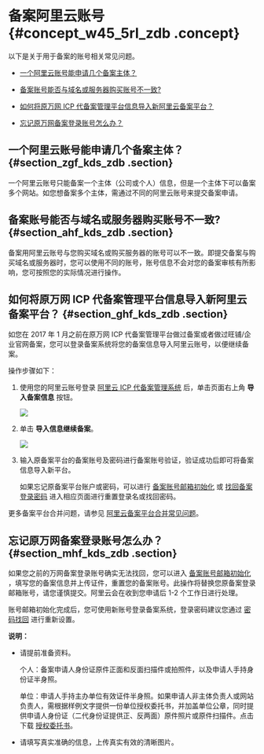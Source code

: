 # 备案阿里云账号 {#concept_w45_5rl_zdb .concept}

以下是关于用于备案的账号相关常见问题。

-   [一个阿里云账号能申请几个备案主体？](#section_zgf_kds_zdb)

-   [备案账号能否与域名或服务器购买账号不一致?](#section_ahf_kds_zdb)

-   [如何将原万网 ICP 代备案管理平台信息导入新阿里云备案平台？](#section_ghf_kds_zdb)

-   [忘记原万网备案登录账号怎么办？](#section_mhf_kds_zdb)


## 一个阿里云账号能申请几个备案主体？ {#section_zgf_kds_zdb .section}

一个阿里云账号只能备案一个主体（公司或个人）信息，但是一个主体下可以备案多个网站。如您想备案多个主体，需通过不同的阿里云账号来提交备案申请。

## 备案账号能否与域名或服务器购买账号不一致? {#section_ahf_kds_zdb .section}

备案用阿里云账号与您购买域名或购买服务器的账号可以不一致。即提交备案与购买域名或服务器时，您可以使用不同的账号，账号信息不会对您的备案审核有所影响，您可按照您的实际情况进行操作。

## 如何将原万网 ICP 代备案管理平台信息导入新阿里云备案平台？ {#section_ghf_kds_zdb .section}

如您在 2017 年 1 月之前在原万网 ICP 代备案管理平台做过备案或者做过旺铺/企业官网备案，您可以登录备案系统将您的备案信息导入阿里云账号，以便继续备案。

操作步骤如下：

1.  使用您的阿里云账号登录 [阿里云 ICP 代备案管理系统](http://beian.aliyun.com/) 后，单击页面右上角 **导入备案信息** 按钮。

    ![](http://static-aliyun-doc.oss-cn-hangzhou.aliyuncs.com/assets/img/14212/5263_zh-CN.png)

2.  单击 **导入信息继续备案**。

    ![](http://static-aliyun-doc.oss-cn-hangzhou.aliyuncs.com/assets/img/14212/5269_zh-CN.jpg)

3.  输入原备案平台的备案账号及密码进行备案账号验证，验证成功后即可将备案信息导入新平台。

    如果忘记原备案平台账户或密码，可以进行 [备案账号邮箱初始化](https://beian.aliyun.com/account/changeLoginName.htm) 或 [找回备案登录密码](https://beian.aliyun.com/account/find_pwd?spm=a3c00.7621318.a3c20.5.v2Fcab) 进入相应页面进行重置登录名或找回密码。


更多备案平台合并问题，请参见 [阿里云备案平台合并常见问题](intl.zh-CN/常见问题/阿里云备案平台合并.md#)。

## 忘记原万网备案登录账号怎么办？ {#section_mhf_kds_zdb .section}

如果您之前的万网备案登录账号确实无法找回，您可以进入 [备案账号邮箱初始化](https://beian.aliyun.com/account/changeLoginName.htm) ，填写您的备案信息并上传证件，重置您的备案账号。此操作将替换您原备案登录邮箱账号，请您谨慎提交。阿里云会在收到您申请后 1-2 个工作日进行处理。

账号邮箱初始化完成后，您可使用新账号登录备案系统，登录密码建议您通过 [密码找回](https://beian.gein.cn/account/find_pwd?spm=a3c00.7621318.a3c20.3.HzSvcU) 进行重新设置。

**说明：** 

-   请提前准备资料。

    个人：备案申请人身份证原件正面和反面扫描件或拍照件，以及申请人手持身份证半身照。

    单位：申请人手持主办单位有效证件半身照。如果申请人非主体负责人或网站负责人，需根据样例文字提供一份单位授权委托书，并加盖单位公章，同时提供申请人身份证（二代身份证提供正、反两面）原件照片或原件扫描件。点击下载 [授权委托书](https://beian.gein.cn/account/downloadChangeLoginSqs.do?spm=0.0.0.0.yZztDa&file=downloadChangeLoginSqs.do)。

-   请填写真实准确的信息，上传真实有效的清晰图片。


